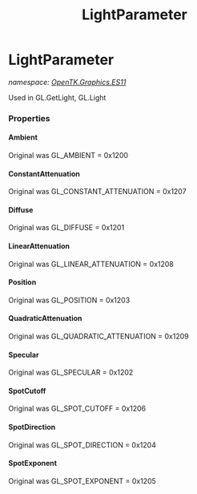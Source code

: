 ﻿---
title: LightParameter
---

# LightParameter
_namespace: [OpenTK.Graphics.ES11](N-OpenTK.Graphics.ES11.html)_

Used in GL.GetLight, GL.Light



### Properties

#### Ambient
Original was GL_AMBIENT = 0x1200
#### ConstantAttenuation
Original was GL_CONSTANT_ATTENUATION = 0x1207
#### Diffuse
Original was GL_DIFFUSE = 0x1201
#### LinearAttenuation
Original was GL_LINEAR_ATTENUATION = 0x1208
#### Position
Original was GL_POSITION = 0x1203
#### QuadraticAttenuation
Original was GL_QUADRATIC_ATTENUATION = 0x1209
#### Specular
Original was GL_SPECULAR = 0x1202
#### SpotCutoff
Original was GL_SPOT_CUTOFF = 0x1206
#### SpotDirection
Original was GL_SPOT_DIRECTION = 0x1204
#### SpotExponent
Original was GL_SPOT_EXPONENT = 0x1205

